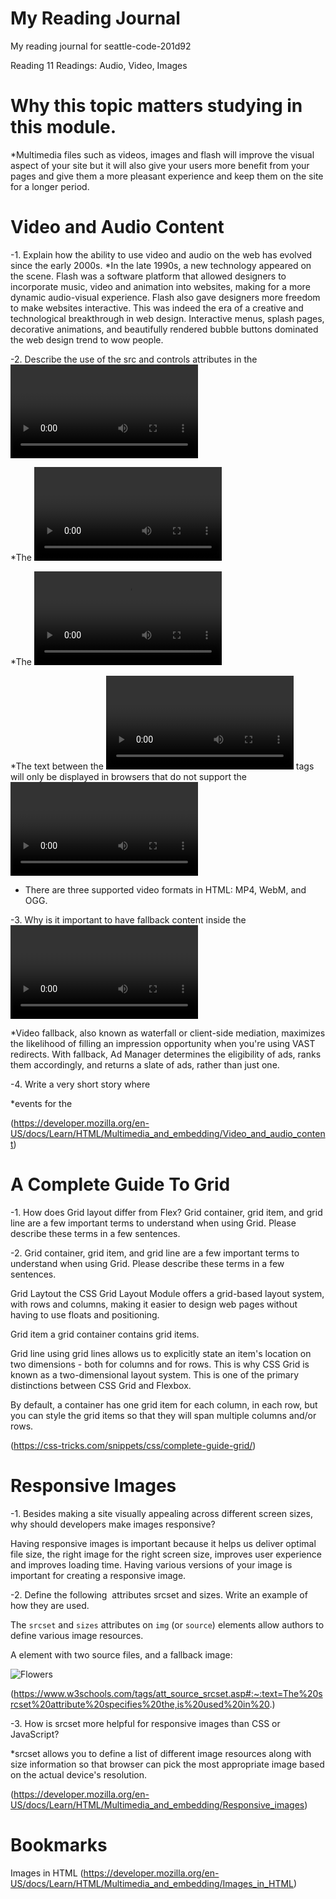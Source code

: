 # My Reading Journal
My reading journal for seattle-code-201d92

Reading 11 Readings: Audio, Video, Images

# Why this topic matters studying in this module.

*Multimedia files such as videos, images and flash will improve the visual aspect of your site but it will also give your users more benefit from your pages and give them a more pleasant experience and keep them on the site for a longer period.

# Video and Audio Content

-1. Explain how the ability to use video and audio on the web has evolved since the early 2000s.
*In the late 1990s, a new technology appeared on the scene. Flash was a software platform that allowed designers to incorporate music, video and animation into websites, making for a more dynamic audio-visual experience. Flash also gave designers more freedom to make websites interactive. This was indeed the era of a creative and technological breakthrough in web design. Interactive menus, splash pages, decorative animations, and beautifully rendered bubble buttons dominated the web design trend to wow people.

-2. Describe the use of the src and controls attributes in the <video> element.
  
*The <video> tag is used to embed video content in a document, such as a movie clip or other video streams.

*The <video> tag contains one or more <source> tags with different video sources. The browser will choose the first source it supports.

*The text between the <video> and </video> tags will only be displayed in browsers that do not support the <video> element.

* There are three supported video formats in HTML: MP4, WebM, and OGG.

-3. Why is it important to have fallback content inside the <video> element?
  
*Video fallback, also known as waterfall or client-side mediation, maximizes the likelihood of filling an impression opportunity when you're using VAST redirects. With fallback, Ad Manager determines the eligibility of ads, ranks them accordingly, and returns a slate of ads, rather than just one.

-4. Write a very short story where <audio> and <video> are characters.
  
*events for the <audio> and <video> elements.
  
(https://developer.mozilla.org/en-US/docs/Learn/HTML/Multimedia_and_embedding/Video_and_audio_content)
  
# A Complete Guide To Grid
  
 -1. How does Grid layout differ from Flex?
Grid container, grid item, and grid line are a few important terms to understand when using Grid. Please describe these terms in a few sentences.
  
 -2. Grid container, grid item, and grid line are a few important terms to understand when using Grid. Please describe these terms in a few sentences.
  
 Grid Laytout the CSS Grid Layout Module offers a grid-based layout system, with rows and columns, making it easier to design web pages without having to use floats and positioning.
  
 Grid item a grid container contains grid items.
  
 Grid line using grid lines allows us to explicitly state an item's location on two dimensions - both for columns and for rows. This is why CSS Grid is known as a two-dimensional layout system. This is one of the primary distinctions between CSS Grid and Flexbox.

By default, a container has one grid item for each column, in each row, but you can style the grid items so that they will span multiple columns and/or rows.
  
(https://css-tricks.com/snippets/css/complete-guide-grid/)
  
# Responsive Images 
  
-1. Besides making a site visually appealing across different screen sizes, why should developers make images responsive?
  
Having responsive images is important because it helps us deliver optimal file size, the right image for the right screen size, improves user experience and improves loading time. Having various versions of your image is important for creating a responsive image.
  
-2. Define the following <img> attributes srcset and sizes. Write an example of how they are used.
  
The `srcset` and `sizes` attributes on `img` (or `source`) elements allow authors to define various image resources.

A <picture> element with two source files, and a fallback image:

<picture>
  <source media="(min-width:650px)" srcset="img_pink_flowers.jpg">
  <source media="(min-width:465px)" srcset="img_white_flower.jpg">
  <img src="img_orange_flowers.jpg" alt="Flowers" style="width:auto;">
</picture>
  
(https://www.w3schools.com/tags/att_source_srcset.asp#:~:text=The%20srcset%20attribute%20specifies%20the,is%20used%20in%20.)
  
-3. How is srcset more helpful for responsive images than CSS or JavaScript?
  
*srcset allows you to define a list of different image resources along with size information so that browser can pick the most appropriate image based on the actual device's resolution.
  
(https://developer.mozilla.org/en-US/docs/Learn/HTML/Multimedia_and_embedding/Responsive_images)
  
# Bookmarks 
  
Images in HTML (https://developer.mozilla.org/en-US/docs/Learn/HTML/Multimedia_and_embedding/Images_in_HTML)
  
